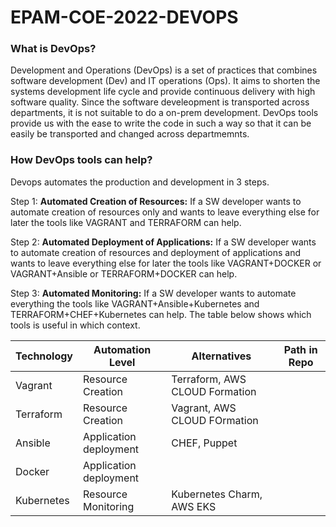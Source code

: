 # EPAM-COE-2022-DEVOPS

### What is DevOps?
Development and Operations (DevOps) is a set of practices that combines software development (Dev) and IT operations (Ops). It aims to shorten the systems 
development life cycle and provide continuous delivery with high software quality. Since the software develeopment is transported across departments, it is not 
suitable to do a on-prem development. DevOps tools provide us with the ease to write the code in such a way so that it can be easily be transported and changed across 
departmemnts.

### How DevOps tools can help?

Devops automates the production and development in 3 steps. 
  
  Step 1: **Automated Creation of Resources:** If a SW developer wants to automate creation of resources only and wants to leave everything else for later the tools like VAGRANT and TERRAFORM can help.
  
  Step 2: **Automated Deployment of Applications:** If a SW developer wants to automate creation of resources and deployment of applications and wants to leave everything else for later the tools like VAGRANT+DOCKER or VAGRANT+Ansible or TERRAFORM+DOCKER can help.
 
 Step 3: **Automated Monitoring:** If a SW developer wants to automate everything the tools like VAGRANT+Ansible+Kubernetes and TERRAFORM+CHEF+Kubernetes can help.
The table below shows which tools is useful in which context.

| Technology    | Automation Level          | Alternatives                     | Path in Repo|
| ------------- | --------------------      | -------------------------        |----------   |
| Vagrant       | Resource Creation         | Terraform, AWS CLOUD Formation   |             |
| Terraform     | Resource Creation         | Vagrant, AWS CLOUD FOrmation     |             |
|Ansible        | Application deployment    | CHEF, Puppet                     |             |     
|Docker         | Application deployment    |                                  |             |             
|Kubernetes     | Resource Monitoring       | Kubernetes Charm, AWS EKS        |             |
